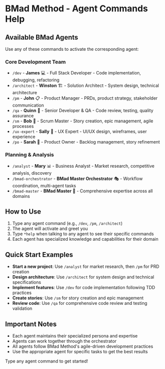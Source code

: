 # BMad Method - Agent Commands Help

## Available BMad Agents

Use any of these commands to activate the corresponding agent:

### Core Development Team
- `/dev` - **James** 💻 - Full Stack Developer - Code implementation, debugging, refactoring
- `/architect` - **Winston** 🏗️ - Solution Architect - System design, technical architecture
- `/pm` - **John** 📋 - Product Manager - PRDs, product strategy, stakeholder communication
- `/qa` - **Quinn** 🧪 - Senior Developer & QA - Code review, testing, quality assurance
- `/sm` - **Bob** 🏃 - Scrum Master - Story creation, epic management, agile processes
- `/ux-expert` - **Sally** 🎨 - UX Expert - UI/UX design, wireframes, user experience
- `/po` - **Sarah** 📝 - Product Owner - Backlog management, story refinement

### Planning & Analysis
- `/analyst` - **Mary** 📊 - Business Analyst - Market research, competitive analysis, discovery
- `/bmad-orchestrator` - **BMad Master Orchestrator** 🎭 - Workflow coordination, multi-agent tasks
- `/bmad-master` - **BMad Master** 🧙 - Comprehensive expertise across all domains

## How to Use

1. Type any agent command (e.g., `/dev`, `/pm`, `/architect`)
2. The agent will activate and greet you
3. Type `*help` when talking to any agent to see their specific commands
4. Each agent has specialized knowledge and capabilities for their domain

## Quick Start Examples

- **Start a new project**: Use `/analyst` for market research, then `/pm` for PRD creation
- **Design architecture**: Use `/architect` for system design and technical specifications
- **Implement features**: Use `/dev` for code implementation following TDD practices
- **Create stories**: Use `/sm` for story creation and epic management
- **Review code**: Use `/qa` for comprehensive code review and testing validation

## Important Notes

- Each agent maintains their specialized persona and expertise
- Agents can work together through the orchestrator
- All agents follow BMad Method's agile-driven development practices
- Use the appropriate agent for specific tasks to get the best results

Type any agent command to get started!